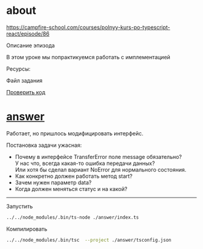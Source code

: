 # about

https://campfire-school.com/courses/polnyy-kurs-po-typescript-react/episode/86

Описание эпизода

В этом уроке мы попрактикуемся работать с имплементацией

Ресурсы:

Файл задания

[Проверить код](https://github.com/yankovalenko94/TS_task_answers/blob/master/TS_step_10/index.ts)

# [answer](answer/index.ts)

Работает, но пришлось модифицировать интерфейс.

Постановка задачи ужасная:
* Почему в интерфейсе TransferError поле message обязательно?   
  У нас что, всегда какая-то ошибка передачи данных?  
  Или хотя бы сделал вариант NoError для нормального состояния.
* Как конкретно должен работать метод start?
* Зачем нужен параметр data?
* Когда должен меняться статус и на какой?

---

Запустить
```bash
../../node_modules/.bin/ts-node ./answer/index.ts
```

Компилировать
```bash
../../node_modules/.bin/tsc  --project ./answer/tsconfig.json
```